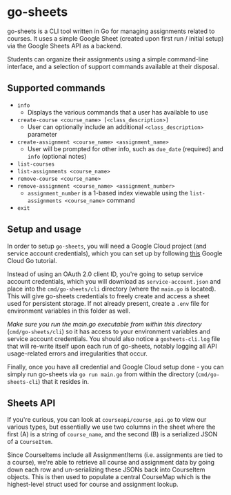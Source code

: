 # go-sheets
go-sheets is a CLI tool written in Go for managing assignments related to courses. It uses a simple Google Sheet (created upon first run / initial setup) via the Google Sheets API as a backend. 

Students can organize their assignments using a simple command-line interface, and a selection of support commands available at their disposal. 

## Supported commands
- `info`
    - Displays the various commands that a user has available to use
- `create-course <course_name> [<class_description>]`
    - User can optionally include an additional `<class_description>` parameter 
- `create-assignment <course_name> <assignment_name>` 
    - User will be prompted for other info, such as `due_date` (required) and `info` (optional notes)
- `list-courses` 
- `list-assignments <course_name>`
- `remove-course <course_name>`
- `remove-assignment <course_name> <assignment_number>`
    - `assignment_number` is a 1-based index viewable using the `list-assignments <course_name>` command
- `exit` 

## Setup and usage
In order to setup `go-sheets`, you will need a Google Cloud project (and service account credentials), which you can set up by following [this](https://developers.google.com/sheets/api/quickstart/go) Google Cloud Go tutorial.

Instead of using an OAuth 2.0 client ID, you're going to setup service account credentials, which you will download as `service-account.json` and place into the `cmd/go-sheets/cli` directory (where the `main.go` is located). This will give go-sheets credentials to freely create and access a sheet used for persistent storage. If not already present, create a `.env` file for environment variables in this folder as well. 

*Make sure you run the main.go executable from within this directory* (`cmd/go-sheets/cli`) so it has access to your environment variables and service account credentials. You should also notice a `gosheets-cli.log` file that will re-write itself upon each run of go-sheets, notably logging all API usage-related errors and irregularities that occur. 

Finally, once you have all credential and Google Cloud setup done - you can simply run go-sheets via `go run main.go` from within the directory (`cmd/go-sheets-cli`) that it resides in.

## Sheets API 
If you're curious, you can look at `courseapi/course_api.go` to view our various types, but essentially we use two columns in the sheet where the first (A) is a string of `course_name`, and the second (B) is a serialized JSON of a `CourseItem`. 

Since CourseItems include all AssignmentItems (i.e. assignments are tied to a course), we're able to retrieve all course and assignment data by going down each row and un-serializing these JSONs back into CourseItem objects. This is then used to populate a central CourseMap which is the highest-level struct used for course and assignment lookup. 



